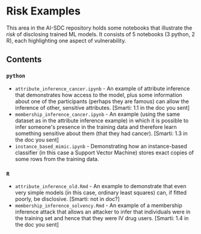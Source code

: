 # Risk Examples

This area in the AI-SDC repository holds some notebooks that illustrate the _risk_ of disclosing trained ML models.  It consists of 5 notebooks (3 python, 2 R), each highlighting one aspect of vulnerability.

## Contents

### `python`

- `attribute_inference_cancer.ipynb` - An example of attribute inference that demonstrates how access to the model, plus some information about one of the participants (perhaps they are famous) can allow the inference of other, sensitive attributes. [Smarti: 1.1 in the doc you sent]
- `membership_inference_cancer.ipynb` - An example (using the same dataset as in the attribute inference example) in which it is possible to infer someone's presence in the training data and therefore learn something sensitive about them (that they had cancer). [Smarti: 1.3 in the doc you sent]
- `instance_based_mimic.ipynb` - Demonstrating how an instance-based classifier (in this case a Support Vector Machine) stores exact copies of some rows from the training data.

### `R`

- `attribute_inference_old.Rmd` - An example to demonstrate that even very simple models (in this case, ordinary least squares) can, if fitted poorly, be disclosive. [Smarti: not in doc?]
- `membership_inference_solvency.Rmd` - An example of a membership inference attack that allows an attacker to infer that individuals were in the training set and hence that they were IV drug users. [Smarti: 1.4 in the doc you sent]

